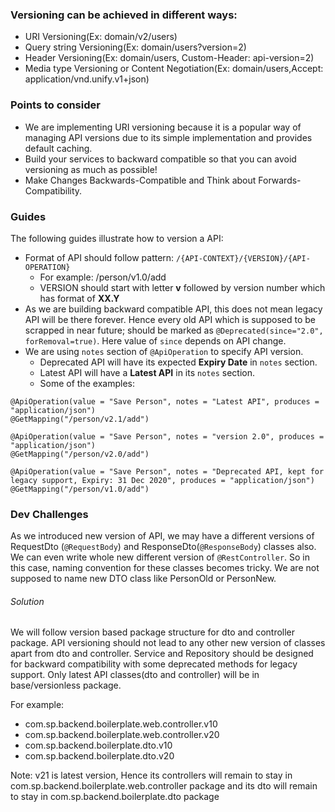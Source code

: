 ### Versioning can be achieved in different ways:
* URI Versioning(Ex: domain/v2/users)
* Query string Versioning(Ex: domain/users?version=2)
* Header Versioning(Ex: domain/users, Custom-Header: api-version=2)
* Media type Versioning or Content Negotiation(Ex: domain/users,Accept: application/vnd.unify.v1+json)

### Points to consider
* We are implementing URI versioning because it is a popular way of managing API versions due to its simple implementation and provides default caching.
* Build your services to backward compatible so that you can avoid versioning as much as possible!
* Make Changes Backwards-Compatible and Think about Forwards-Compatibility.

### Guides
The following guides illustrate how to version a API:
* Format of API should follow pattern: `/{API-CONTEXT}/{VERSION}/{API-OPERATION}`
    * For example: /person/v1.0/add
    * VERSION should start with letter **v** followed by version number which has format of **XX.Y**
* As we are building backward compatible API, this does not mean legacy API will be there forever. Hence every old API which is supposed to be scrapped in near future; should be marked as `@Deprecated(since="2.0", forRemoval=true)`. Here value of `since` depends on API change. 
* We are using `notes` section of `@ApiOperation` to specify API version. 
    * Deprecated API will have its expected **Expiry Date** in `notes` section. 
    * Latest API will have a **Latest API** in its `notes` section.
    * Some of the examples:
    
```
@ApiOperation(value = "Save Person", notes = "Latest API", produces = "application/json")
@GetMapping("/person/v2.1/add")
```
```
@ApiOperation(value = "Save Person", notes = "version 2.0", produces = "application/json")
@GetMapping("/person/v2.0/add")
```
```
@ApiOperation(value = "Save Person", notes = "Deprecated API, kept for legacy support, Expiry: 31 Dec 2020", produces = "application/json")
@GetMapping("/person/v1.0/add")
```
    
### Dev Challenges
As we introduced new version of API, we may have a different versions of RequestDto (`@RequestBody`) and ResponseDto(`@ResponseBody`) classes also. 
We can even write whole new different version of `@RestController`. 
So in this case, naming convention for these classes becomes tricky. We are not supposed to name new DTO class like PersonOld or PersonNew.
    
###### Solution
We will follow version based package structure for dto and controller package. 
API versioning should not lead to any other new version of classes apart from dto and controller. 
Service and Repository should be designed for backward compatibility with some deprecated methods for legacy support. 
Only latest API classes(dto and controller) will be in base/versionless package.

For example:
* com.sp.backend.boilerplate.web.controller.v10
* com.sp.backend.boilerplate.web.controller.v20
* com.sp.backend.boilerplate.dto.v10
* com.sp.backend.boilerplate.dto.v20
  
Note:
v21 is latest version, Hence its controllers will remain to stay in com.sp.backend.boilerplate.web.controller package and its dto will remain to stay in com.sp.backend.boilerplate.dto package